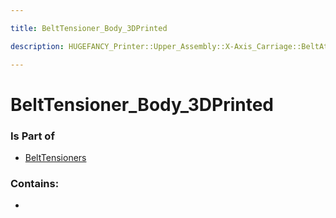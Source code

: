 ```yaml
---

title: BeltTensioner_Body_3DPrinted

description: HUGEFANCY_Printer::Upper_Assembly::X-Axis_Carriage::BeltAttachments::BeltTensioners::BeltTensioner_Body_3DPrinted

---
```

# BeltTensioner_Body_3DPrinted
<script>
    var geoarray = '{"BeltTensioner_Body_3DPrinted": {}}';
</script>
<script>
    var basepath = '/assets/HUGEFANCY_Printer/Upper_Assembly/X-Axis_Carriage/BeltAttachments/BeltTensioners/';
</script>
<link rel="stylesheet" href="/css/container.css">

<div id="container"></div>

<!-- these are the required scripts for the three.js scene -->
<script src="/lib/three.min.js"></script>
<script src="/lib/OrbitControls.js"></script>
<script src="/lib/RectAreaLightUniformsLib.js"></script>
<!-- this is your app's lib file -->
<script src="/lib/triceratops_app.js"></script>
### Is Part of
- [BeltTensioners](../BeltTensioners)  

### Contains:
- [](./BeltTensioner_Body_3DPrinted/)

